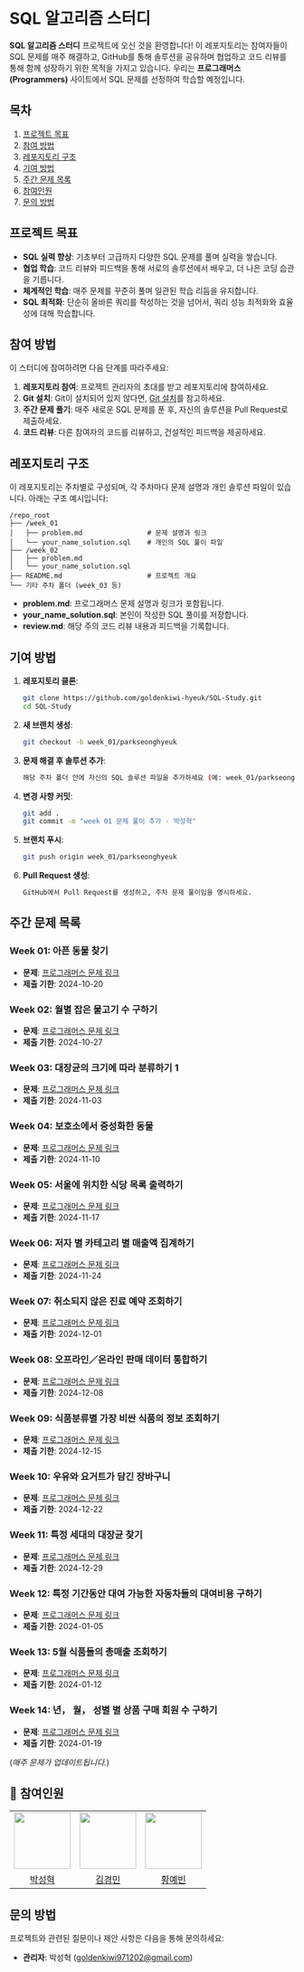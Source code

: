 # SQL 알고리즘 스터디

**SQL 알고리즘 스터디** 프로젝트에 오신 것을 환영합니다! 이 레포지토리는 참여자들이 SQL 문제를 매주 해결하고, GitHub를 통해 솔루션을 공유하며 협업하고 코드 리뷰를 통해 함께 성장하기 위한 목적을 가지고 있습니다. 우리는 **프로그래머스(Programmers)** 사이트에서 SQL 문제를 선정하여 학습할 예정입니다.

## 목차

1. [프로젝트 목표](#프로젝트-목표)
2. [참여 방법](#참여-방법)
3. [레포지토리 구조](#레포지토리-구조)
4. [기여 방법](#기여-방법)
5. [주간 문제 목록](#주간-문제-목록)
6. [참여인원](#참여인원)
7. [문의 방법](#문의-방법)

## 프로젝트 목표

- **SQL 실력 향상**: 기초부터 고급까지 다양한 SQL 문제를 풀며 실력을 쌓습니다.
- **협업 학습**: 코드 리뷰와 피드백을 통해 서로의 솔루션에서 배우고, 더 나은 코딩 습관을 기릅니다.
- **체계적인 학습**: 매주 문제를 꾸준히 풀며 일관된 학습 리듬을 유지합니다.
- **SQL 최적화**: 단순히 올바른 쿼리를 작성하는 것을 넘어서, 쿼리 성능 최적화와 효율성에 대해 학습합니다.

## 참여 방법

이 스터디에 참여하려면 다음 단계를 따라주세요:

1. **레포지토리 참여**: 프로젝트 관리자의 초대를 받고 레포지토리에 참여하세요.
2. **Git 설치**: Git이 설치되어 있지 않다면, [Git 설치](https://git-scm.com/book/ko/v2/Getting-Started-설치)를 참고하세요.
3. **주간 문제 풀기**: 매주 새로운 SQL 문제를 푼 후, 자신의 솔루션을 Pull Request로 제출하세요.
4. **코드 리뷰**: 다른 참여자의 코드를 리뷰하고, 건설적인 피드백을 제공하세요.

## 레포지토리 구조

이 레포지토리는 주차별로 구성되며, 각 주차마다 문제 설명과 개인 솔루션 파일이 있습니다. 아래는 구조 예시입니다:

```plaintext
/repo_root
├── /week_01
│   ├── problem.md                # 문제 설명과 링크
│   └── your_name_solution.sql    # 개인의 SQL 풀이 파일
├── /week_02
│   ├── problem.md
│   └── your_name_solution.sql
├── README.md                     # 프로젝트 개요
└── 기타 주차 폴더 (week_03 등)
```

- **problem.md**: 프로그래머스 문제 설명과 링크가 포함됩니다.
- **your_name_solution.sql**: 본인이 작성한 SQL 풀이를 저장합니다.
- **review.md**: 해당 주의 코드 리뷰 내용과 피드백을 기록합니다.

## 기여 방법

1. **레포지토리 클론**:
   ```bash
   git clone https://github.com/goldenkiwi-hyeuk/SQL-Study.git
   cd SQL-Study
2. **새 브랜치 생성**:
   ```bash
   git checkout -b week_01/parkseonghyeuk
3. **문제 해결 후 솔루션 추가**:
   ```bash
   해당 주차 폴더 안에 자신의 SQL 솔루션 파일을 추가하세요 (예: week_01/parkseonghyeuk.sql).
4. **변경 사항 커밋**:
   ```bash
   git add .
   git commit -m "week 01 문제 풀이 추가 - 박성혁"
5. **브랜치 푸시**:
   ```bash
   git push origin week_01/parkseonghyeuk
6. **Pull Request 생성**:
   ```bash
   GitHub에서 Pull Request를 생성하고, 주차 문제 풀이임을 명시하세요.

## 주간 문제 목록

### Week 01: 아픈 동물 찾기
- **문제**: [프로그래머스 문제 링크](https://school.programmers.co.kr/learn/courses/30/lessons/59036)
- **제출 기한**: 2024-10-20

### Week 02: 월별 잡은 물고기 수 구하기
- **문제**: [프로그래머스 문제 링크](https://school.programmers.co.kr/learn/courses/30/lessons/293260)
- **제출 기한**: 2024-10-27

### Week 03: 대장균의 크기에 따라 분류하기 1
- **문제**: [프로그래머스 문제 링크](https://school.programmers.co.kr/learn/courses/30/lessons/299307)
- **제출 기한**: 2024-11-03

### Week 04: 보호소에서 중성화한 동물
- **문제**: [프로그래머스 문제 링크](https://school.programmers.co.kr/learn/courses/30/lessons/59045)
- **제출 기한**: 2024-11-10

### Week 05: 서울에 위치한 식당 목록 출력하기
- **문제**: [프로그래머스 문제 링크](https://school.programmers.co.kr/learn/courses/30/lessons/131118)
- **제출 기한**: 2024-11-17

### Week 06: 저자 별 카테고리 별 매출액 집계하기
- **문제**: [프로그래머스 문제 링크](https://school.programmers.co.kr/learn/courses/30/lessons/144856)
- **제출 기한**: 2024-11-24

### Week 07: 취소되지 않은 진료 예약 조회하기
- **문제**: [프로그래머스 문제 링크](https://school.programmers.co.kr/learn/courses/30/lessons/132204)
- **제출 기한**: 2024-12-01

### Week 08: 오프라인／온라인 판매 데이터 통합하기
- **문제**: [프로그래머스 문제 링크](https://school.programmers.co.kr/learn/courses/30/lessons/131537)
- **제출 기한**: 2024-12-08

### Week 09: 식품분류별 가장 비싼 식품의 정보 조회하기
- **문제**: [프로그래머스 문제 링크](https://school.programmers.co.kr/learn/courses/30/lessons/131116)
- **제출 기한**: 2024-12-15

### Week 10: 우유와 요거트가 담긴 장바구니
- **문제**: [프로그래머스 문제 링크](https://school.programmers.co.kr/learn/courses/30/lessons/62284)
- **제출 기한**: 2024-12-22

### Week 11: 특정 세대의 대장균 찾기
- **문제**: [프로그래머스 문제 링크](https://school.programmers.co.kr/learn/courses/30/lessons/301650)
- **제출 기한**: 2024-12-29

### Week 12: 특정 기간동안 대여 가능한 자동차들의 대여비용 구하기
- **문제**: [프로그래머스 문제 링크](https://school.programmers.co.kr/learn/courses/30/lessons/157339)
- **제출 기한**: 2024-01-05

### Week 13: 5월 식품들의 총매출 조회하기
- **문제**: [프로그래머스 문제 링크](https://school.programmers.co.kr/learn/courses/30/lessons/131117)
- **제출 기한**: 2024-01-12

### Week 14: 년， 월， 성별 별 상품 구매 회원 수 구하기
- **문제**: [프로그래머스 문제 링크](https://school.programmers.co.kr/learn/courses/30/lessons/131532)
- **제출 기한**: 2024-01-19


(*매주 문제가 업데이트됩니다.*)

## 👥 참여인원

<table>
  <tr>
    <td>
        <a href="https://github.com/goldenkiwi-hyeuk">
            <img src="https://avatars.githubusercontent.com/u/95901686?s=96&v=4" width="100px" />
        </a>
    </td>
    <td>
        <a href="https://github.com/gyungmean">
            <img src="https://avatars.githubusercontent.com/u/70059000?v=4" width="100px" />
        </a>
    </td>
    <td>
        <a href="https://github.com/hyb26">
            <img src="https://avatars.githubusercontent.com/u/156384314?v=4" width="100px" />
        </a>
    </td>
  </tr>

  <tr> 
    <td align="center"><a href="https://github.com/goldenkiwi-hyeuk">박성혁</a></td>
    <td align="center"><a href="https://github.com/gyungmean">김경민</a></td>
    <td align="center"><a href="https://github.com/hyb26">황예빈</a></td>
  </tr>
</table>

## 문의 방법

프로젝트와 관련된 질문이나 제안 사항은 다음을 통해 문의하세요:

- **관리자**: 박성혁 (goldenkiwi971202@gmail.com)